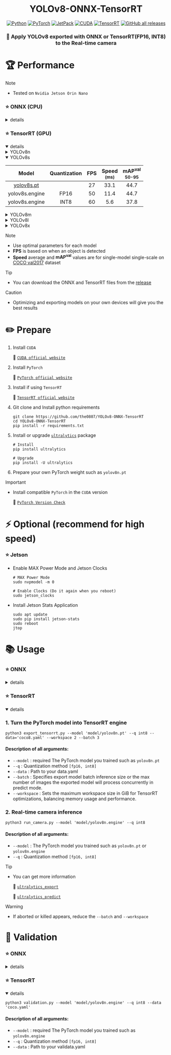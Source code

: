 <div align="center">

# YOLOv8-ONNX-TensorRT

[![Python](https://img.shields.io/badge/Python-3.8.10-yellow)](https://www.python.org/downloads/release/python-3810/)
[![PyTorch](https://img.shields.io/badge/PyTorch-2.0.0-orange)](https://pytorch.org/)
[![JetPack](https://img.shields.io/badge/JetPack-5.1.2-green)](https://developer.nvidia.com/embedded/jetpack-sdk-512)
[![CUDA](https://img.shields.io/badge/CUDA-11.4-green)](https://developer.nvidia.com/cuda-downloads)
[![TensorRT](https://img.shields.io/badge/TensorRT-8.5.2-green)](https://developer.nvidia.com/tensorrt)
[![GitHub all releases](https://img.shields.io/github/downloads/the0807/YOLOv8-ONNX-TensorRT/total)](https://github.com/the0807/YOLOv8-ONNX-TensorRT/releases)
<!-- [![GitHub Repo stars](https://img.shields.io/github/stars/the0807/YOLOv8-ONNX-TensorRT)](https://github.com/the0807/YOLOv8-ONNX-TensorRT/stargazers) -->

### 👀 Apply YOLOv8 exported with ONNX or TensorRT(FP16, INT8) to the Real-time camera

</div>

# 🏆 Performance

> [!Note]
> -  Tested on `Nvidia Jetson Orin Nano`

### ⭐ ONNX (CPU)
<details>
<summary>details</summary>

<details open>
<summary>YOLOv8n</summary>
<!-- - #### yolov8n -->

|Model|Quantization|FPS|Speed<sup><br>(ms)|mAP<sup>val<br>50-95|
|:---:|:---:|:---:|:---:|:---:|
|[yolov8n.pt](https://github.com/the0807/YOLOv8-ONNX-TensorRT/releases/download/v1.0/YOLOv8n.zip)||2|535.8|37.1
|yolov8n.onnx|FP16|7|146|37

</details>

<details>
<summary>YOLOv8s</summary>
<!-- - #### yolov8s -->

|Model|Quantization|FPS|Speed<sup><br>(ms)|mAP<sup>val<br>50-95|
|:---:|:---:|:---:|:---:|:---:|
|[yolov8s.pt](https://github.com/the0807/YOLOv8-ONNX-TensorRT/releases/download/v1.0/YOLOv8s.zip)||1|943.9|44.7
|yolov8s.onnx|FP16|3|347.6|44.7

</details>

<details>
<summary>YOLOv8m</summary>
<!-- - #### yolov8m -->

|Model|Quantization|FPS|Speed<sup><br>(ms)|mAP<sup>val<br>50-95|
|:---:|:---:|:---:|:---:|:---:|
|[yolov8m.pt](https://github.com/the0807/YOLOv8-ONNX-TensorRT/releases/download/v1.0/YOLOv8m.zip)||0.5|1745.2|50.1
|yolov8m.onnx|FP16|1.2|1126.3|50.1

</details>

`YOLOv8l` and `YOLOv8x` were too slow to measure


</details>


### ⭐ TensorRT (GPU)
<details open>
<summary>details</summary>

<details>
<summary>YOLOv8n</summary>
<!-- - #### yolov8n -->

|Model|Quantization|FPS|Speed<sup><br>(ms)|mAP<sup>val<br>50-95|
|:---:|:---:|:---:|:---:|:---:|
|[yolov8n.pt](https://github.com/the0807/YOLOv8-ONNX-TensorRT/releases/download/v1.0/YOLOv8n.zip)||36|21.9|37.1
|yolov8n.engine|FP16|65|7.3|37
|yolov8n.engine|INT8|70|4.3|26.2

</details>

<details open>
<summary>YOLOv8s</summary>
<!-- - #### yolov8s -->

|Model|Quantization|FPS|Speed<sup><br>(ms)|mAP<sup>val<br>50-95|
|:---:|:---:|:---:|:---:|:---:|
|[yolov8s.pt](https://github.com/the0807/YOLOv8-ONNX-TensorRT/releases/download/v1.0/YOLOv8s.zip)||27|33.1|44.7
|yolov8s.engine|FP16|50|11.4|44.7
|yolov8s.engine|INT8|60|5.6|37.8

</details>

<details>
<summary>YOLOv8m</summary>
<!-- - #### yolov8m -->

|Model|Quantization|FPS|Speed<sup><br>(ms)|mAP<sup>val<br>50-95|
|:---:|:---:|:---:|:---:|:---:|
|[yolov8m.pt](https://github.com/the0807/YOLOv8-ONNX-TensorRT/releases/download/v1.0/YOLOv8m.zip)||15|66.5|50.1
|yolov8m.engine|FP16|32|23.6|50
|yolov8m.engine|INT8|40|13.9|44.1

</details>

<details>
<summary>YOLOv8l</summary>
<!-- - #### yolov8l -->

|Model|Quantization|FPS|Speed<sup><br>(ms)|mAP<sup>val<br>50-95|
|:---:|:---:|:---:|:---:|:---:|
|[yolov8l.pt](https://github.com/the0807/YOLOv8-ONNX-TensorRT/releases/download/v1.0/YOLOv8l.zip)||10|103.2|52.9
|yolov8l.engine|FP16|23|35.5|52.6
|yolov8l.engine|INT8|38|18.3|46

</details>

<details>
<summary>YOLOv8x</summary>
<!-- - #### yolov8x -->

|Model|Quantization|FPS|Speed<sup><br>(ms)|mAP<sup>val<br>50-95|
|:---:|:---:|:---:|:---:|:---:|
|[yolov8x.pt](https://github.com/the0807/YOLOv8-ONNX-TensorRT/releases/download/v1.0/YOLOv8x.zip)||6|160.2|54.0
|yolov8x.engine|FP16|15|56.6|53.7
|yolov8x.engine|INT8|24|34.2|38.4

</details>

</details>

> [!Note]
> - Use optimal parameters for each model
> - **FPS** is based on when an object is detected
> - **Speed** average and **mAP<sup>val</sup>** values are for single-model single-scale on [COCO val2017](https://cocodataset.org) dataset

> [!Tip]
> - You can download the ONNX and TensorRT files from the [release](https://github.com/the0807/YOLOv8-ONNX-TensorRT/releases)

> [!Caution]
> - Optimizing and exporting models on your own devices will give you the best results

# ✏️ Prepare
1. Install `CUDA`

    🚀 [`CUDA official website`](https://docs.nvidia.com/cuda/cuda-installation-guide-linux/index.html#download-the-nvidia-cuda-toolkit)

2. Install `PyTorch`

    🚀 [`PyTorch official website`](https://pytorch.org/get-started/locally/)

3. Install if using `TensorRT`

    🚀 [`TensorRT official website`](https://developer.nvidia.com/nvidia-tensorrt-8x-download)

4. Git clone and Install python requirements
     ``` shell
     git clone https://github.com/the0807/YOLOv8-ONNX-TensorRT
     cd YOLOv8-ONNX-TensorRT
     pip install -r requirements.txt
     ```

5. Install or upgrade [`ultralytics`](https://github.com/ultralytics/ultralytics) package
 
     ``` shell
     # Install
     pip install ultralytics

     # Upgrade
     pip install -U ultralytics
     ```

6. Prepare your own PyTorch weight such as `yolov8n.pt`

> [!Important]
> - Install compatible `PyTorch` in the `CUDA` version
> 
>     🚀 [`PyTorch Version Check`](https://pytorch.org/get-started/previous-versions/)


# ⚡️ Optional (recommend for high speed)

### ⭐ Jetson

- Enable MAX Power Mode and Jetson Clocks

     ``` shell
     # MAX Power Mode
     sudo nvpmodel -m 0
    
     # Enable Clocks (Do it again when you reboot)
     sudo jetson_clocks
     ```

- Install Jetson Stats Application

     ``` shell
     sudo apt update
     sudo pip install jetson-stats
     sudo reboot
     jtop
     ```


# 📚 Usage

### ⭐ ONNX
<details>
<summary>details</summary>

### 1. Turn the PyTorch model into ONNX

 ``` shell
 python3 export_onnx.py --model 'model/yolov8n.pt' --q fp16 --data='coco8.yaml'
 ```

#### Description of all arguments:
- `--model` : required The PyTorch model you trained such as `yolov8n.pt`
- `--q` : Quantization method `[fp16]`
- `--data` : Path to your data.yaml
- `--batch` : Specifies export model batch inference size or the max number of images the exported model will process concurrently in predict mode.


### 2. Real-time camera inference

``` shell
python3 run_camera.py --model 'model/yolov8n.onnx' --q fp16
```

#### Description of all arguments:
- `--model` : The PyTorch model you trained such as `yolov8n.onnx`
- `--q` : Quantization method `[fp16]`

</details>


### ⭐ TensorRT
<details open>
<summary>details</summary>

### 1. Turn the PyTorch model into TensorRT engine

 ``` shell
 python3 export_tensorrt.py --model 'model/yolov8n.pt' --q int8 --data='coco8.yaml' --workspace 2 --batch 3
 ```

#### Description of all arguments:
- `--model` : required The PyTorch model you trained such as `yolov8n.pt`
- `--q` : Quantization method `[fp16, int8]`
- `--data` : Path to your data.yaml
- `--batch` : Specifies export model batch inference size or the max number of images the exported model will process concurrently in predict mode.
- `--workspace` : Sets the maximum workspace size in GiB for TensorRT optimizations, balancing memory usage and performance.


### 2. Real-time camera inference

``` shell
python3 run_camera.py --model 'model/yolov8n.engine' --q int8
```

#### Description of all arguments:
- `--model` : The PyTorch model you trained such as `yolov8n.pt` or `yolov8n.engine`
- `--q` : Quantization method `[fp16, int8]`

</details>

> [!Tip]
> - You can get more information
> 
>     🚀 [`ultralytics_export`](https://docs.ultralytics.com/modes/export/)
> 
>     🚀 [`ultralytics_predict`](https://docs.ultralytics.com/modes/predict/)

> [!Warning]
> - If aborted or killed appears, reduce the `--batch` and `--workspace`

# 🧐 Validation

### ⭐ ONNX
<details>
<summary>details</summary>

 ``` shell
 python3 validation.py --model 'model/yolov8n.onnx' --q fp16 --data 'coco.yaml'
 ```

#### Description of all arguments:
- `--model` : required The PyTorch model you trained such as `yolov8n.onnx`
- `--q` : Quantization method `[fp16]`
- `--data` : Path to your validata.yaml

</details>

### ⭐ TensorRT
<details open>
<summary>details</summary>

 ``` shell
 python3 validation.py --model 'model/yolov8n.engine' --q int8 --data 'coco.yaml'
 ```

#### Description of all arguments:
- `--model` : required The PyTorch model you trained such as `yolov8n.engine`
- `--q` : Quantization method `[fp16, int8]`
- `--data` : Path to your validata.yaml

</details>


